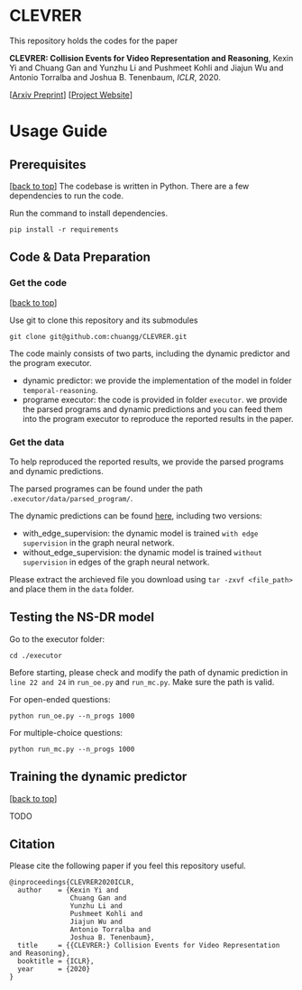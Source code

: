# CLEVRER


This repository holds the codes for the paper
 
> 
**CLEVRER: Collision Events for Video Representation and Reasoning**,
Kexin Yi and Chuang Gan and Yunzhu Li and Pushmeet Kohli and Jiajun Wu and Antonio Torralba and Joshua B. Tenenbaum, *ICLR*, 2020.
>
[[Arxiv Preprint](https://arxiv.org/pdf/1910.01442)]
[[Project Website](http://clevrer.csail.mit.edu/)]


# Usage Guide

## Prerequisites
[[back to top](#CLEVRER)]
The codebase is written in Python.
There are a few dependencies to run the code. 

Run the command to install dependencies.

```
pip install -r requirements
```



## Code & Data Preparation

### Get the code
[[back to top](#CLEVRER)]

Use git to clone this repository and its submodules
```
git clone git@github.com:chuangg/CLEVRER.git
```
The code mainly consists of two parts, including the dynamic predictor and the program executor. 
- dynamic predictor: we provide the implementation of the model in folder `temporal-reasoning`.
- programe executor: the code is provided in folder `executor`. we provide the parsed programs and dynamic predictions and you can feed them into the program executor to reproduce the reported results in the paper.

### Get the data
To help reproduced the reported results, we provide the parsed programs and dynamic predictions.
>
The parsed programes can be found under the path `.executor/data/parsed_program/`.

The dynamic predictions can be found [here][propnet_preds], including two versions:

- with_edge_supervision: the dynamic model is trained `with edge supervision` in the graph neural network.
- without_edge_supervision: the dynamic model is trained `without supervision` in edges of the graph neural network.
>
Please extract the archieved file you download using `tar -zxvf <file_path>` and place them in the ``data`` folder.

## Testing the NS-DR model
>
Go to the executor folder:
```
cd ./executor
```
Before starting, please check and modify the path of dynamic prediction in `line 22 and 24` in `run_oe.py` and `run_mc.py`. Make sure the path is valid.

For open-ended questions:
```
python run_oe.py --n_progs 1000
```

For multiple-choice questions:
```
python run_mc.py --n_progs 1000
```
>

## Training the dynamic predictor
[[back to top](#CLEVRER)]

TODO


## Citation
Please cite the following paper if you feel this repository useful.
```
@inproceedings{CLEVRER2020ICLR,
  author    = {Kexin Yi and
               Chuang Gan and
               Yunzhu Li and
               Pushmeet Kohli and
               Jiajun Wu and
               Antonio Torralba and
               Joshua B. Tenenbaum},
  title     = {{CLEVRER:} Collision Events for Video Representation and Reasoning},
  booktitle = {ICLR},
  year      = {2020}
}
```




[pytorch]:https://pytorch.org/
[cocoapi]:https://github.com/cocodataset/cocoapi
[parsed_prgs]: xxxxxxxx
[propnet_preds]:https://drive.google.com/file/d/1u2OdG59Zl1PqNAnXZjDVMmhXSy3czR44/view?usp=sharing